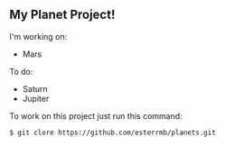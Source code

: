 My Planet Project!
------------------

I'm working on:
 - Mars
 
To do:
 - Saturn
 - Jupiter
  
To work on this project just run this command:

```shell
$ git clore https://github.com/esterrmb/planets.git
```

